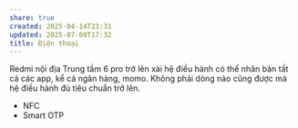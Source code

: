 ```yaml
---
share: true
created: 2025-04-14T23:31
updated: 2025-07-09T17:32
title: Điện thoại
---
```

Redmi nội địa Trung tầm 6 pro trở lên xài hệ điều hành có thể nhân bản tất cả các app, kể cả ngân hàng, momo. Không phải dòng nào cũng được mà hệ điều hành đủ tiêu chuẩn trở lên.
- NFC
- Smart OTP
